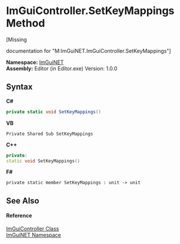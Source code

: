 # ImGuiController.SetKeyMappings Method 
 

\[Missing <summary> documentation for "M:ImGuiNET.ImGuiController.SetKeyMappings"\]

**Namespace:**&nbsp;<a href="7ecbdf68-1567-8265-0ab1-032412bfb743">ImGuiNET</a><br />**Assembly:**&nbsp;Editor (in Editor.exe) Version: 1.0.0

## Syntax

**C#**<br />
``` C#
private static void SetKeyMappings()
```

**VB**<br />
``` VB
Private Shared Sub SetKeyMappings
```

**C++**<br />
``` C++
private:
static void SetKeyMappings()
```

**F#**<br />
``` F#
private static member SetKeyMappings : unit -> unit 

```


## See Also


#### Reference
<a href="dc8569e8-a101-000f-d0db-652eaa2a83fb">ImGuiController Class</a><br /><a href="7ecbdf68-1567-8265-0ab1-032412bfb743">ImGuiNET Namespace</a><br />